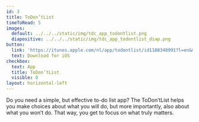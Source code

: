 ```yaml
---
id: 3
title: ToDon’tList
timeToRead: 5
images:
  default: ../../../static/img/tdc_app_todontlist.png
  diapositive: ../../../static/img/tdc_app_todontlist_diap.png
button:
  link: 'https://itunes.apple.com/nl/app/todontlist/id1108348991?l=en&mt=8'
  text: Download for iOS
checkbox:
  text: App
  title: ToDon’tList
  visible: 0
layout: horizontal-left
---
```

Do you need a simple, but effective to-do list app? The ToDon’tList helps you make choices about what you will do, but more importantly, also about what you won’t do. That way, you get to focus on what truly matters.
